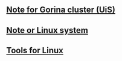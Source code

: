 ## [Note for Gorina cluster (UiS)](./UiS_cluster)







## [Note or Linux system](./NoteForLinux)







## [Tools for Linux](./ToolsForLinux)


